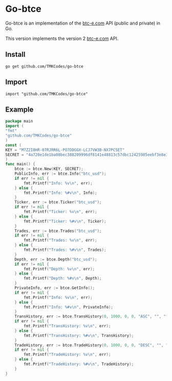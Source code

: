Go-btce
=======

Go-btce is an implementation of the [btc-e.com](https://btc-e.com) API (public and private) in Go.

This version implements the version 2 [btc-e.com](https://btc-e.com) API.

## Install

	go get github.com/TMKCodes/go-btce


## Import

	import "github.com/TMKCodes/go-btce"


## Example
```go
package main
import (
"fmt"
"github.com/TMKCodes/go-btce"
)
const (
KEY = "M7Z2I8HR-07RJRR6L-PO7DDGGX-LCJ7VW3B-NX7PCSET"
SECRET = "4a720e1de1ba08bec388209996df8141e48813c57dbc12425985eebf3e8e3b87"
)
func main() {
	btce := btce.New(KEY, SECRET);
	PublicInfo, err := btce.Info("btc_usd");
	if err != nil {
		fmt.Printf("Info: %v\n", err);
	} else {
		fmt.Printf("Info: %#v\n", Info);
	}
	Ticker, err := btce.Ticker("btc_usd");
	if err != nil {
		fmt.Printf("Ticker: %v\n", err);
	} else {
		fmt.Printf("Ticker: %#v\n", Ticker);
	}
	Trades, err := btce.Trades("btc_usd");
	if err != nil {
		fmt.Printf("Trades: %v\n", err);
	} else {
		fmt.Printf("Trades: %#v\n", Trades);
	}
	Depth, err := btce.Depth("btc_usd");
	if err != nil {
		fmt.Printf("Depth: %v\n", err);
	} else {
		fmt.Printf("Depth: %#v\n", Depth);
	}
	PrivateInfo, err := btce.GetInfo();
	if err != nil {
		fmt.Printf("Info: %v\n", err);
	} else {
		fmt.Printf("Info: %#v\n", PrivateInfo);
	}
	TransHistory, err := btce.TransHistory(0, 1000, 0, 0, "ASC", "", "");
	if err != nil {
		fmt.Printf("TransHistory: %v\n", err);
	} else {
		fmt.Printf("TransHistory: %#v\n", TransHistory);
	}
	TradeHistory, err := btce.TradeHistory(0, 1000, 0, 0, "DESC", "", "", "");
	if err != nil {
		fmt.Printf("TradeHistory: %v\n", err);
	} else {
		fmt.Printf("TradeHistory: %#v\n", TradeHistory);
	}
}
```
